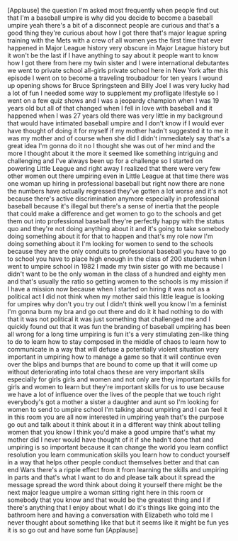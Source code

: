 
[Applause]
the question I&#39;m asked most frequently
when people find out that I&#39;m a baseball
umpire is why did you decide to become a
baseball umpire yeah there&#39;s a bit of a
disconnect people are curious and that&#39;s
a good thing
they&#39;re curious about how I got there
that&#39;s major league spring training with
the Mets with a crew of all women yes
the first time that ever happened in
Major League history very obscure in
Major League history but it won&#39;t be the
last if I have anything to say about it
people want to know how I got there
from here my twin sister and I were
international debutantes we went to
private school all-girls private school
here in New York after this episode I
went on to become a traveling troubadour
for ten years I wound up opening shows
for Bruce Springsteen and Billy Joel I
was very lucky had a lot of fun I needed
some way to supplement my profligate
lifestyle so I went on a few quiz shows
and I was a jeopardy champion when I was
19 years old but all of that changed
when I fell in love with baseball and it
happened when I was 27 years old there
was very little in my background that
would have intimated baseball umpire and
I don&#39;t know if I would ever have
thought of doing it for myself if my
mother hadn&#39;t suggested it to me it was
my mother and of course when she did I
didn&#39;t immediately say that&#39;s a great
idea I&#39;m gonna do it no I thought she
was out of her mind
and the more I thought about it the more
it seemed like something intriguing and
challenging and I&#39;ve always been up for
a challenge so I started on powering
Little League and right away I realized
that there were very few other women out
there umpiring
even in Little League at that time there
was one woman up hiring in professional
baseball but right now there are none
the numbers have actually regressed
they&#39;ve gotten a lot worse and it&#39;s not
because there&#39;s active discrimination
anymore especially in professional
baseball because it&#39;s illegal but
there&#39;s a sense of inertia that the
people that could make a difference and
get women to go to the schools and get
them out into professional baseball
they&#39;re perfectly happy with the status
quo and they&#39;re not doing anything about
it and it&#39;s going to take somebody doing
something about it for that to happen
and that&#39;s my role now I&#39;m doing
something about it I&#39;m looking for women
to send to the schools because they are
the only conduits to professional
baseball you have to go to school you
have to place high enough in the class
of 200 students when I went to umpire
school in 1982 I made my twin sister go
with me because I didn&#39;t want to be the
only woman in the class of a hundred and
eighty men and that&#39;s usually the ratio
so getting women to the schools is my
mission if I have a mission now because
when I started on hiring it was not as a
political act I did not think when my
mother said this little league is
looking for umpires why don&#39;t you try
out I didn&#39;t think well you know I&#39;m a
feminist I&#39;m gonna burn my bra and go
out there and do it it had nothing to do
with that it was not political it was
just something that challenged me and I
quickly found out that it was fun the
branding of baseball umpiring has been
all wrong for a long time
umpiring is fun it&#39;s a very stimulating
zen-like thing to do to learn how to
stay composed in the middle of chaos to
learn how to communicate in a way that
will defuse a potentially violent
situation very important in umpiring how
to manage a game so that it will
continue even over the blips and bumps
that are bound to come up that it will
come up without deteriorating into total
chaos
these are very important skills
especially for girls girls and women and
not only are they important skills for
girls and women to learn but they&#39;re
important skills for us to use because
we have a lot of influence over the
lives of the people that we touch right
everybody&#39;s got a mother a sister a
daughter and aunt so I&#39;m looking for
women to send to umpire school I&#39;m
talking about umpiring and I can feel it
in this room you are all now interested
in umpiring yeah that&#39;s the purpose go
out and talk about it think about it in
a different way think about telling
women that you know I think you&#39;d make a
good umpire that&#39;s what my mother did I
never would have thought of it if she
hadn&#39;t done that and umpiring is so
important because it can change the
world you learn conflict resolution you
learn communication skills you learn how
to conduct yourself in a way that helps
other people conduct themselves better
and that can end Wars there&#39;s a ripple
effect from it from learning the skills
and umpiring in parts and that&#39;s what I
want to do and please talk about it
spread the message spread the word think
about doing it yourself there might be
the next major league umpire a woman
sitting right here in this room or
somebody that you know and that would be
the greatest thing and I if there&#39;s
anything that I enjoy about what I do
it&#39;s things like going into the bathroom
here and having a conversation with
Elizabeth who told me I never thought
about something like that but it seems
like it might be fun yes it is so go out
and have some fun
[Applause]
